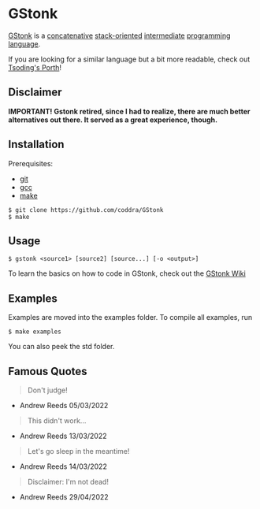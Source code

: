 # GStonk

[GStonk](https://github.com/coddra/GStonk) is a [concatenative](https://en.wikipedia.org/wiki/Concatenative_programming_language) [stack-oriented](https://en.wikipedia.org/wiki/Stack-oriented_programming) [intermediate](https://en.wikipedia.org/wiki/Intermediate_representation#Intermediate_language) [programming language](https://en.wikipedia.org/wiki/Programming_language).

If you are looking for a similar language but a bit more readable, check out [Tsoding's Porth](https://gitlab.com/tsoding/porth)!

## Disclaimer

**IMPORTANT! Gstonk retired, since I had to realize, there are much better alternatives out there. It served as a great experience, though.**

## Installation

Prerequisites:
- [git](https://github.com/git/git)
- [gcc](https://gcc.gnu.org/)
- [make](https://www.gnu.org/software/make/)

``` console
$ git clone https://github.com/coddra/GStonk
$ make
```

## Usage

``` console
$ gstonk <source1> [source2] [source...] [-o <output>]
```

To learn the basics on how to code in GStonk, check out the [GStonk Wiki](https://github.com/coddra/GStonk/wiki)

## Examples

Examples are moved into the examples folder. To compile all examples, run

``` console
$ make examples
```

You can also peek the std folder. 

## Famous Quotes

>Don't judge!
- Andrew Reeds 05/03/2022

>This didn't work...
- Andrew Reeds 13/03/2022

>Let's go sleep in the meantime!
- Andrew Reeds 14/03/2022

>Disclaimer: I'm not dead!
- Andrew Reeds 29/04/2022
